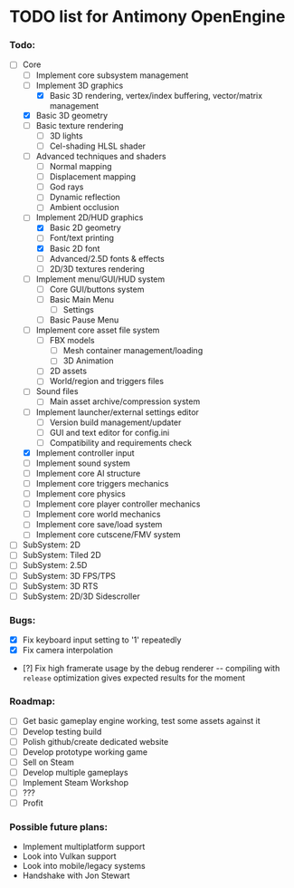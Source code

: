 # TODO list for Antimony OpenEngine

### Todo:
- [ ] Core
    - [ ] Implement core subsystem management
    - [ ] Implement 3D graphics
        - [x] Basic 3D rendering, vertex/index buffering, vector/matrix management
	- [x] Basic 3D geometry
	- [ ] Basic texture rendering
        - [ ] 3D lights
        - [ ] Cel-shading HLSL shader
	- [ ] Advanced techniques and shaders
	    - [ ] Normal mapping
	    - [ ] Displacement mapping
	    - [ ] God rays
	    - [ ] Dynamic reflection
	    - [ ] Ambient occlusion
    - [ ] Implement 2D/HUD graphics
        - [x] Basic 2D geometry
        - [ ] Font/text printing
	    - [x] Basic 2D font
	    - [ ] Advanced/2.5D fonts & effects
        - [ ] 2D/3D textures rendering
    - [ ] Implement menu/GUI/HUD system
        - [ ] Core GUI/buttons system
        - [ ] Basic Main Menu
            - [ ] Settings
        - [ ] Basic Pause Menu
    - [ ] Implement core asset file system
        - [ ] FBX models
            - [ ] Mesh container management/loading
            - [ ] 3D Animation
        - [ ] 2D assets
        - [ ] World/region and triggers files
	- [ ] Sound files
        - [ ] Main asset archive/compression system
    - [ ] Implement launcher/external settings editor
        - [ ] Version build management/updater
        - [ ] GUI and text editor for config.ini
        - [ ] Compatibility and requirements check
    - [X] Implement controller input
    - [ ] Implement sound system
    - [ ] Implement core AI structure
    - [ ] Implement core triggers mechanics
    - [ ] Implement core physics
    - [ ] Implement core player controller mechanics
    - [ ] Implement core world mechanics
    - [ ] Implement core save/load system
    - [ ] Implement core cutscene/FMV system
- [ ] SubSystem: 2D
- [ ] SubSystem: Tiled 2D
- [ ] SubSystem: 2.5D
- [ ] SubSystem: 3D FPS/TPS
- [ ] SubSystem: 3D RTS
- [ ] SubSystem: 2D/3D Sidescroller

### Bugs:
- [X] Fix keyboard input setting to '1' repeatedly
- [X] Fix camera interpolation
- [?] Fix high framerate usage by the debug renderer -- compiling with `release` optimization gives expected results for the moment

### Roadmap:
- [ ] Get basic gameplay engine working, test some assets against it
- [ ] Develop testing build
- [ ] Polish github/create dedicated website
- [ ] Develop prototype working game
- [ ] Sell on Steam
- [ ] Develop multiple gameplays
- [ ] Implement Steam Workshop
- [ ] ???
- [ ] Profit

### Possible future plans:
- Implement multiplatform support
- Look into Vulkan support
- Look into mobile/legacy systems
- Handshake with Jon Stewart
